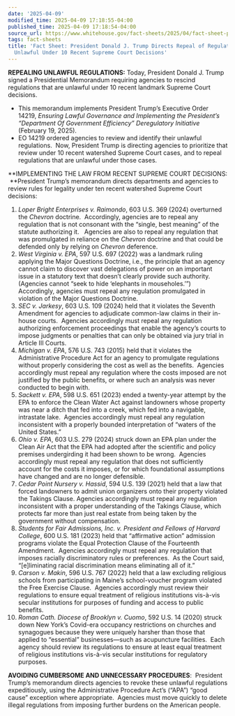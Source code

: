 ```yaml
---
date: '2025-04-09'
modified_time: 2025-04-09 17:18:55-04:00
published_time: 2025-04-09 17:18:54-04:00
source_url: https://www.whitehouse.gov/fact-sheets/2025/04/fact-sheet-president-donald-j-trump-directs-repeal-of-regulations-that-are-unlawful-under-10-recent-supreme-court-decisions/
tags: fact-sheets
title: 'Fact Sheet: President Donald J. Trump Directs Repeal of Regulations That Are
  Unlawful Under 10 Recent Supreme Court Decisions'
---
```

 
**REPEALING UNLAWFUL REGULATIONS:** Today, President Donald J. Trump
signed a Presidential Memorandum requiring agencies to rescind
regulations that are unlawful under 10 recent landmark Supreme Court
decisions.

-   This memorandum implements President Trump’s Executive Order 14219,
    *Ensuring Lawful Governance and Implementing the President’s
    “Department Of Government Efficiency” Deregulatory Initiative*
    (February 19, 2025).
-   EO 14219 ordered agencies to review and identify their unlawful
    regulations.  Now, President Trump is directing agencies to
    prioritize that review under 10 recent watershed Supreme Court
    cases, and to repeal regulations that are unlawful under those
    cases.

**IMPLEMENTING THE LAW FROM RECENT SUPREME COURT DECISIONS:  **President
Trump’s memorandum directs departments and agencies to review rules for
legality under ten recent watershed Supreme Court decisions:

1.  *Loper Bright Enterprises v. Raimondo*, 603 U.S. 369 (2024)
    overturned the *Chevron* doctrine.  Accordingly, agencies are to
    repeal any regulation that is not consonant with the “single, best
    meaning” of the statute authorizing it.   Agencies are also to
    repeal any regulation that was promulgated in reliance on the
    *Chevron* doctrine and that could be defended only by relying on
    *Chevron* deference.
2.  *West Virginia v. EPA*, 597 U.S. 697 (2022) was a landmark ruling
    applying the Major Questions Doctrine, i.e., the principle that an
    agency cannot claim to discover vast delegations of power on an
    important issue in a statutory text that doesn’t clearly provide
    such authority. (Agencies cannot “seek to hide ‘elephants in
    mouseholes.’”)  Accordingly, agencies must repeal any regulation
    promulgated in violation of the Major Questions Doctrine. 
3.  *SEC v. Jarkesy*, 603 U.S. 109 (2024) held that it violates the
    Seventh Amendment for agencies to adjudicate common-law claims in
    their in-house courts.  Agencies accordingly must repeal any
    regulation authorizing enforcement proceedings that enable the
    agency’s courts to impose judgments or penalties that can only be
    obtained via jury trial in Article III Courts.
4.  *Michigan v. EPA*, 576 U.S. 743 (2015) held that it violates the
    Administrative Procedure Act for an agency to promulgate regulations
    without properly considering the cost as well as the benefits. 
    Agencies accordingly must repeal any regulation where the costs
    imposed are not justified by the public benefits, or where such an
    analysis was never conducted to begin with.
5.  *Sackett v. EPA*, 598 U.S. 651 (2023) ended a twenty-year attempt by
    the EPA to enforce the Clean Water Act against landowners whose
    property was near a ditch that fed into a creek, which fed into a
    navigable, intrastate lake.  Agencies accordingly must repeal any
    regulation inconsistent with a properly bounded interpretation of
    “waters of the United States.”
6.  *Ohio v. EPA*, 603 U.S. 279 (2024) struck down an EPA plan under the
    Clean Air Act that the EPA had adopted after the scientific and
    policy premises undergirding it had been shown to be wrong. 
    Agencies accordingly must repeal any regulation that does not
    sufficiently account for the costs it imposes, or for which
    foundational assumptions have changed and are no longer defensible.
7.  *Cedar Point Nursery v. Hassid*, 594 U.S. 139 (2021) held that a law
    that forced landowners to admit union organizers onto their property
    violated the Takings Clause. Agencies accordingly must repeal any
    regulation inconsistent with a proper understanding of the Takings
    Clause, which protects far more than just real estate from being
    taken by the government without compensation.
8.  *Students for Fair Admissions, Inc. v. President and Fellows of
    Harvard College*, 600 U.S. 181 (2023) held that “affirmative action”
    admission programs violate the Equal Protection Clause of the
    Fourteenth Amendment.  Agencies accordingly must repeal any
    regulation that imposes racially discriminatory rules or
    preferences.  As the Court said, “\[e\]liminating racial
    discrimination means eliminating all of it.” 
9.  *Carson v. Makin*, 596 U.S. 767 (2022) held that a law excluding
    religious schools from participating in Maine’s school-voucher
    program violated the Free Exercise Clause.  Agencies accordingly
    must review their regulations to ensure equal treatment of religious
    institutions vis-à-vis secular institutions for purposes of funding
    and access to public benefits.
10. *Roman Cath. Diocese of Brooklyn v. Cuomo*, 592 U.S. 14 (2020)
    struck down New York’s Covid-era occupancy restrictions on churches
    and synagogues because they were uniquely harsher than those that
    applied to “essential” businesses—such as acupuncture facilities. 
    Each agency should review its regulations to ensure at least equal
    treatment of religious institutions vis-à-vis secular institutions
    for regulatory purposes. 

**AVOIDING CUMBERSOME AND UNNECESSARY PROCEDURES**:  President Trump’s
memorandum directs agencies to revoke these unlawful regulations
expeditiously, using the Administrative Procedure Act’s (“APA”) “good
cause” exception where appropriate.  Agencies must move quickly to
delete illegal regulations from imposing further burdens on the American
people. 
